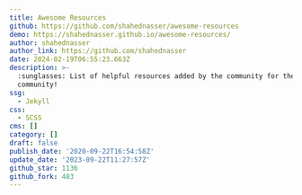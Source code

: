 ```yaml
---
title: Awesome Resources
github: https://github.com/shahednasser/awesome-resources
demo: https://shahednasser.github.io/awesome-resources/
author: shahednasser
author_link: https://github.com/shahednasser
date: 2024-02-19T06:55:23.663Z
description: >-
  :sunglasses: List of helpful resources added by the community for the
  community!
ssg:
  - Jekyll
css:
  - SCSS
cms: []
category: []
draft: false
publish_date: '2020-09-22T16:54:58Z'
update_date: '2023-09-22T11:27:57Z'
github_star: 1136
github_fork: 483
---
```

